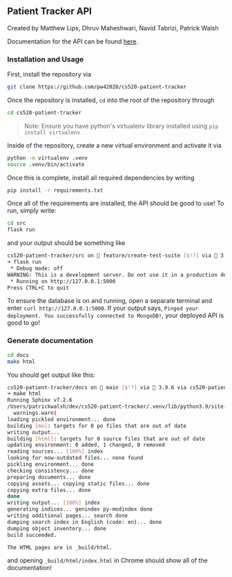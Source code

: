 ## Patient Tracker API
Created by Matthew Lips, Dhruv Maheshwari, Navid Tabrizi, Patrick Walsh

Documentation for the API can be found [here](https://pw42020.github.io/cs520-patient-tracker/).

### Installation and Usage
First, install the repository via

```sh
git clone https://github.com/pw42020/cs520-patient-tracker
```

Once the repository is installed, `cd` into the root of the repository through

```sh
cd cs520-patient-tracker
```

> Note: Ensure you have python's virtualenv library installed using `pip install virtualenv`

Inside of the repository, create a new virtual environment and activate it via

```sh
python -m virtualenv .venv
source .venv/bin/activate
```

Once this is complete, install all required dependencies by writing

```sh
pip install -r requirements.txt
```

Once all of the requirements are installed, the API should be good to use! To run, simply write:

```sh
cd src
flask run
```

and your output should be something like

```sh
cs520-patient-tracker/src on  feature/create-test-suite [$!?] via 🐍 3.9.6 via cs520-patient-tracker 
➜ flask run
 * Debug mode: off
WARNING: This is a development server. Do not use it in a production deployment. Use a production WSGI server instead.
 * Running on http://127.0.0.1:5000
Press CTRL+C to quit
```

To ensure the database is on and running, open a separate terminal and enter `curl http://127.0.0.1:5000`. If your output says, `Pinged your deployment. You successfully connected to MongoDB!`, your deployed API is good to go!

### Generate documentation
```sh
cd docs
make html
```

You should get output like this:
```sh
cs520-patient-tracker/docs on  main [$!?] via 🐍 3.9.6 via cs520-patient-tracker 
➜ make html
Running Sphinx v7.2.6
/Users/patrickwalsh/dev/cs520-patient-tracker/.venv/lib/python3.9/site-packages/urllib3/__init__.py:34: NotOpenSSLWarning: urllib3 v2 only supports OpenSSL 1.1.1+, currently the 'ssl' module is compiled with 'LibreSSL 2.8.3'. See: https://github.com/urllib3/urllib3/issues/3020
  warnings.warn(
loading pickled environment... done
building [mo]: targets for 0 po files that are out of date
writing output... 
building [html]: targets for 0 source files that are out of date
updating environment: 0 added, 1 changed, 0 removed
reading sources... [100%] index
looking for now-outdated files... none found
pickling environment... done
checking consistency... done
preparing documents... done
copying assets... copying static files... done
copying extra files... done
done
writing output... [100%] index
generating indices... genindex py-modindex done
writing additional pages... search done
dumping search index in English (code: en)... done
dumping object inventory... done
build succeeded.

The HTML pages are in _build/html.
```

and opening `_build/html/index.html` in Chrome should show all of the documentation!